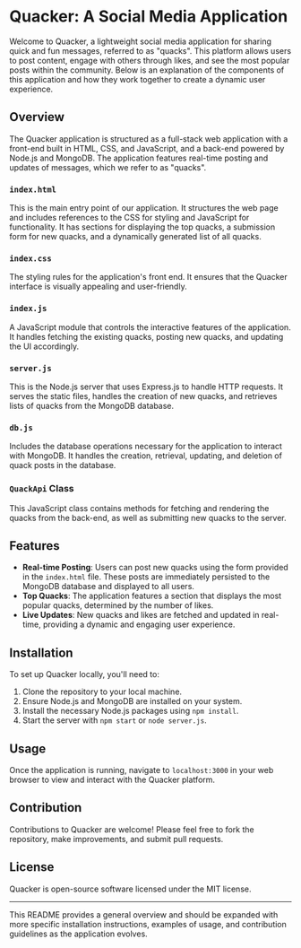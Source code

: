 # Quacker: A Social Media Application

Welcome to Quacker, a lightweight social media application for sharing quick and fun messages, referred to as "quacks". This platform allows users to post content, engage with others through likes, and see the most popular posts within the community. Below is an explanation of the components of this application and how they work together to create a dynamic user experience.

## Overview

The Quacker application is structured as a full-stack web application with a front-end built in HTML, CSS, and JavaScript, and a back-end powered by Node.js and MongoDB. The application features real-time posting and updates of messages, which we refer to as "quacks".

### `index.html`

This is the main entry point of our application. It structures the web page and includes references to the CSS for styling and JavaScript for functionality. It has sections for displaying the top quacks, a submission form for new quacks, and a dynamically generated list of all quacks.

### `index.css`

The styling rules for the application's front end. It ensures that the Quacker interface is visually appealing and user-friendly.

### `index.js`

A JavaScript module that controls the interactive features of the application. It handles fetching the existing quacks, posting new quacks, and updating the UI accordingly.

### `server.js`

This is the Node.js server that uses Express.js to handle HTTP requests. It serves the static files, handles the creation of new quacks, and retrieves lists of quacks from the MongoDB database.

### `db.js`

Includes the database operations necessary for the application to interact with MongoDB. It handles the creation, retrieval, updating, and deletion of quack posts in the database.

### `QuackApi` Class

This JavaScript class contains methods for fetching and rendering the quacks from the back-end, as well as submitting new quacks to the server.

## Features

- **Real-time Posting**: Users can post new quacks using the form provided in the `index.html` file. These posts are immediately persisted to the MongoDB database and displayed to all users.
- **Top Quacks**: The application features a section that displays the most popular quacks, determined by the number of likes.
- **Live Updates**: New quacks and likes are fetched and updated in real-time, providing a dynamic and engaging user experience.

## Installation

To set up Quacker locally, you'll need to:

1. Clone the repository to your local machine.
2. Ensure Node.js and MongoDB are installed on your system.
3. Install the necessary Node.js packages using `npm install`.
4. Start the server with `npm start` or `node server.js`.

## Usage

Once the application is running, navigate to `localhost:3000` in your web browser to view and interact with the Quacker platform. 

## Contribution

Contributions to Quacker are welcome! Please feel free to fork the repository, make improvements, and submit pull requests.

## License

Quacker is open-source software licensed under the MIT license.

---

This README provides a general overview and should be expanded with more specific installation instructions, examples of usage, and contribution guidelines as the application evolves.
